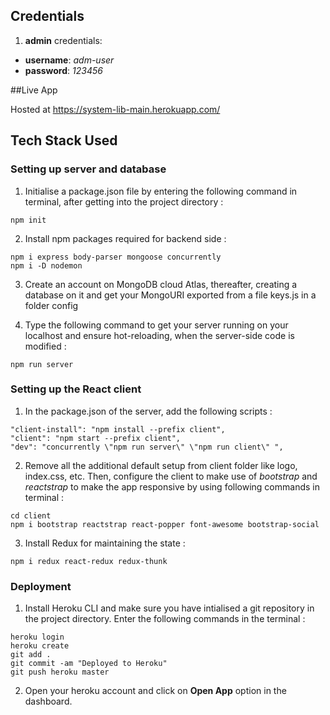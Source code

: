 ## Credentials

1.  **admin** credentials:

* **username**: *adm-user*
* **password**: *123456*

##Live App

Hosted at https://system-lib-main.herokuapp.com/

## Tech Stack Used

### Setting up server and database

1. Initialise a package.json file by entering the following command in terminal, after getting into the project directory :

```(bash)
npm init
```

2. Install npm packages required for backend side :

```(bash)
npm i express body-parser mongoose concurrently
npm i -D nodemon
```

3. Create an account on MongoDB cloud Atlas, thereafter, creating a database on it and get your MongoURI exported from a file keys.js in a folder config


4. Type the following command to get your server running on your localhost and ensure hot-reloading, when the server-side code is modified :

```(bash)
npm run server
```

### Setting up the React client

1. In the package.json of the server, add the following scripts :

```(JSON)
"client-install": "npm install --prefix client",
"client": "npm start --prefix client",
"dev": "concurrently \"npm run server\" \"npm run client\" ",
```

2. Remove all the additional default setup from client folder like logo, index.css, etc. Then, configure the client to make use of *bootstrap* and *reactstrap* to make the app responsive by using following commands in terminal :

```(bash)
cd client
npm i bootstrap reactstrap react-popper font-awesome bootstrap-social
```

3. Install Redux for maintaining the state :

```(Terminal)
npm i redux react-redux redux-thunk
```
### Deployment

1. Install Heroku CLI and make sure you have intialised a git repository in the project directory. Enter the following commands in the terminal :

```(bash)
heroku login
heroku create
git add .
git commit -am "Deployed to Heroku"
git push heroku master
```

2. Open your heroku account and click on **Open App** option in the dashboard.
